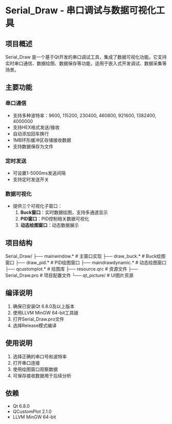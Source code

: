 # Serial_Draw - 串口调试与数据可视化工具

## 项目概述

Serial_Draw 是一个基于Qt开发的串口调试工具，集成了数据可视化功能。它支持实时串口通信、数据绘图、数据保存等功能，适用于嵌入式开发调试、数据采集等场景。

## 主要功能

### 串口通信

- 支持多种波特率：9600, 115200, 230400, 460800, 921600, 1382400, 4000000
- 支持HEX格式发送/接收
- 自动添加回车换行
- 1MB环形缓冲区存储接收数据
- 支持数据保存为文件

### 定时发送

- 可设置1-5000ms发送间隔
- 支持定时发送开关

### 数据可视化

- 提供三个可视化子窗口：
  1. **Buck窗口**：实时数据绘图，支持多通道显示
  2. **PID窗口**：PID控制相关数据可视化
  3. **动态绘图窗口**：动态数据展示

## 项目结构

Serial_Draw/
├── mainwindow.*        # 主窗口实现
├── draw_buck.*         # Buck绘图窗口
├── draw_pid.*          # PID绘图窗口
├── maindrawdynamic.*   # 动态绘图窗口
├── qcustomplot.*       # 绘图库
├── resource.qrc        # 资源文件
├── Serial_Draw.pro     # 项目配置文件
└── qt_picture/         # UI图片资源



## 编译说明
1. 确保已安装Qt 6.8.0及以上版本
2. 使用LLVM MinGW 64-bit工具链
3. 打开Serial_Draw.pro文件
4. 选择Release模式编译

## 使用说明
1. 选择正确的串口号和波特率
2. 打开串口连接
3. 使用绘图窗口观察数据
4. 可保存接收数据用于后续分析

## 依赖
- Qt 6.8.0
- QCustomPlot 2.1.0
- LLVM MinGW 64-bit

